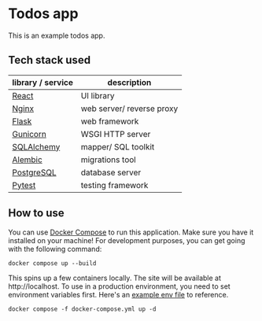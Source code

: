 # Todos app

This is an example todos app.

## Tech stack used

| library / service                                      | description               |
| ------------------------------------------------------ | ------------------------- |
| [React](https://github.com/facebook/react)             | UI library                |
| [Nginx](https://github.com/nginx/nginx)                | web server/ reverse proxy |
| [Flask](https://github.com/pallets/flask)              | web framework             |
| [Gunicorn](https://github.com/benoitc/gunicorn)        | WSGI HTTP server          |
| [SQLAlchemy](https://github.com/sqlalchemy/sqlalchemy) | mapper/ SQL toolkit       |
| [Alembic](https://github.com/sqlalchemy/alembic)       | migrations tool           |
| [PostgreSQL](https://github.com/postgres/postgres)     | database server           |
| [Pytest](https://github.com/pytest-dev/pytest)         | testing framework         |

## How to use

You can use [Docker Compose](https://github.com/docker/compose) to run this application.
Make sure you have it installed on your machine! For development purposes, you can get
going with the following command:

```text
docker compose up --build
```

This spins up a few containers locally. The site will be available at
http://localhost. To use in a production environment, you need to set environment
variables first. Here's an [example env file](example.env) to reference.

```text
docker compose -f docker-compose.yml up -d
```
